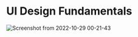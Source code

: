 # UI Design Fundamentals

![Screenshot from 2022-10-29 00-21-43](https://user-images.githubusercontent.com/54845047/198685558-f365d3f9-6c73-477a-a74a-0860e439b884.png)
